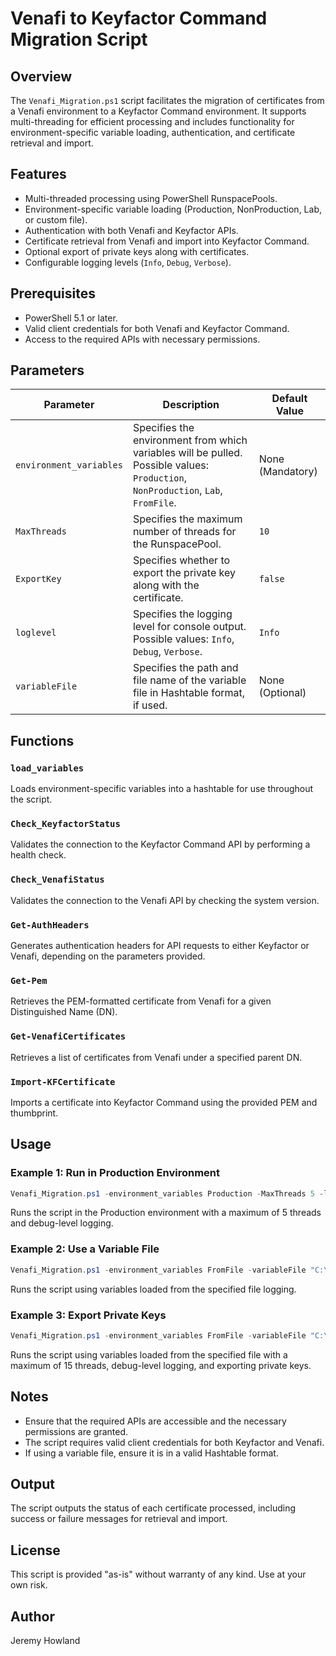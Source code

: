 # Venafi to Keyfactor Command Migration Script

## Overview
The `Venafi_Migration.ps1` script facilitates the migration of certificates from a Venafi environment to a Keyfactor Command environment. It supports multi-threading for efficient processing and includes functionality for environment-specific variable loading, authentication, and certificate retrieval and import.

## Features
- Multi-threaded processing using PowerShell RunspacePools.
- Environment-specific variable loading (Production, NonProduction, Lab, or custom file).
- Authentication with both Venafi and Keyfactor APIs.
- Certificate retrieval from Venafi and import into Keyfactor Command.
- Optional export of private keys along with certificates.
- Configurable logging levels (`Info`, `Debug`, `Verbose`).

## Prerequisites
- PowerShell 5.1 or later.
- Valid client credentials for both Venafi and Keyfactor Command.
- Access to the required APIs with necessary permissions.

## Parameters

| Parameter              | Description                                                                                     | Default Value       |
|------------------------|-------------------------------------------------------------------------------------------------|---------------------|
| `environment_variables` | Specifies the environment from which variables will be pulled. Possible values: `Production`, `NonProduction`, `Lab`, `FromFile`. | None (Mandatory)    |
| `MaxThreads`           | Specifies the maximum number of threads for the RunspacePool.                                   | `10`                |
| `ExportKey`            | Specifies whether to export the private key along with the certificate.                         | `false`             |
| `loglevel`             | Specifies the logging level for console output. Possible values: `Info`, `Debug`, `Verbose`.    | `Info`              |
| `variableFile`         | Specifies the path and file name of the variable file in Hashtable format, if used.             | None (Optional)     |

## Functions

### `load_variables`
Loads environment-specific variables into a hashtable for use throughout the script.

### `Check_KeyfactorStatus`
Validates the connection to the Keyfactor Command API by performing a health check.

### `Check_VenafiStatus`
Validates the connection to the Venafi API by checking the system version.

### `Get-AuthHeaders`
Generates authentication headers for API requests to either Keyfactor or Venafi, depending on the parameters provided.

### `Get-Pem`
Retrieves the PEM-formatted certificate from Venafi for a given Distinguished Name (DN).

### `Get-VenafiCertificates`
Retrieves a list of certificates from Venafi under a specified parent DN.

### `Import-KFCertificate`
Imports a certificate into Keyfactor Command using the provided PEM and thumbprint.

## Usage

### Example 1: Run in Production Environment
```powershell
Venafi_Migration.ps1 -environment_variables Production -MaxThreads 5 -loglevel Debug
```
Runs the script in the Production environment with a maximum of 5 threads and debug-level logging.

### Example 2: Use a Variable File
```powershell
Venafi_Migration.ps1 -environment_variables FromFile -variableFile "C:\path\to\variables.ps1"
```
Runs the script using variables loaded from the specified file logging.

### Example 3: Export Private Keys
```powershell
Venafi_Migration.ps1 -environment_variables FromFile -variableFile "C:\path\to\variables.ps1" -MaxThreads 15 -ExportKey $true -loglevel Debug
```
Runs the script using variables loaded from the specified file with a maximum of 15 threads, debug-level logging, and exporting private keys.

## Notes
- Ensure that the required APIs are accessible and the necessary permissions are granted.
- The script requires valid client credentials for both Keyfactor and Venafi.
- If using a variable file, ensure it is in a valid Hashtable format.

## Output
The script outputs the status of each certificate processed, including success or failure messages for retrieval and import.

## License
This script is provided "as-is" without warranty of any kind. Use at your own risk.

## Author
Jeremy Howland
